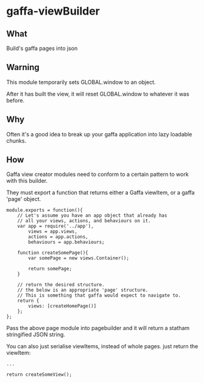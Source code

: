 # gaffa-viewBuilder

## What

Build's gaffa pages into json

## Warning

This module temporarily sets GLOBAL.window to an object.

After it has built the view, it will reset GLOBAL.window to whatever it was before.

## Why

Often it's a good idea to break up your gaffa application into lazy loadable chunks.

## How

Gaffa view creator modules need to conform to a certain pattern to work with this builder.

They must export a function that returns either a Gaffa viewItem, or a gaffa 'page' object.

    module.exports = function(){
        // Let's assume you have an app object that already has
        // all your views, actions, and behaviours on it.
        var app = require('../app'),
            views = app.views,
            actions = app.actions,
            behaviours = app.behaviours;

        function createSomePage(){
            var somePage = new views.Container();

            return somePage;
        }

        // return the desired structure.
        // the below is an appropriate 'page' structure.
        // This is something that gaffa would expect to navigate to.
        return {
            views: [createHomePage()]
        };
    };

Pass the above page module into pagebuilder and it will return a statham stringified JSON string.

You can also just serialise viewItems, instead of whole pages. just return the viewItem:

    ...

    return createSomeView();